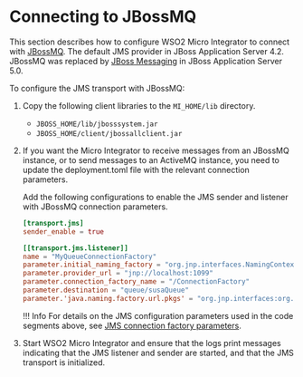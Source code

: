 # Connecting to JBossMQ

This section describes how to configure WSO2 Micro Integrator to connect with [JBossMQ](https://community.jboss.org/wiki/JBossMQ). The default JMS provider in JBoss Application Server 4.2. JBossMQ was replaced by [JBoss Messaging](http://www.jboss.org/jbossmessaging) in JBoss Application Server 5.0.

To configure the JMS transport with JBossMQ:

1.  Copy the following client libraries to the `MI_HOME/lib` directory.  
    -   `JBOSS_HOME/lib/jboss­system.jar`
    -   `JBOSS_HOME/client/jbossall­client.jar`

2.  If you want the Micro Integrator to receive messages from an JBossMQ instance, or to send messages to an ActiveMQ instance, you need to update the deployment.toml file with the relevant connection parameters.

    Add the following configurations to enable the JMS sender and listener with JBossMQ connection parameters.
    
    ```toml
    [transport.jms]
    sender_enable = true
    
    [[transport.jms.listener]]
    name = "MyQueueConnectionFactory"
    parameter.initial_naming_factory = "org.jnp.interfaces.NamingContextFactory"
    parameter.provider_url = "jnp://localhost:1099"
    parameter.connection_factory_name = "/ConnectionFactory"
    parameter.destination = "queue/susaQueue"
    parameter.'java.naming.factory.url.pkgs' = "org.jnp.interfaces:org.jboss.naming"
    ```
    !!! Info
        For details on the JMS configuration parameters used in the code segments above, see [JMS connection factory parameters]({base_path}}/reference/config-catalog-mi/#jms-transport-listener-non-blocking-mode).

4.  Start WSO2 Micro Integrator and ensure that the logs print messages indicating that the JMS listener and sender are started, and that the JMS transport is initialized.
